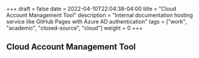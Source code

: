 +++ 
draft = false
date = 2022-04-10T22:04:38-04:00
title = "Cloud Account Management Tool"
description = "Internal documentation hosting service like GitHub Pages with Azure AD authentication"
tags = ["work", "academic", "closed-source", "cloud"]
weight = 0
+++

## Cloud Account Management Tool

